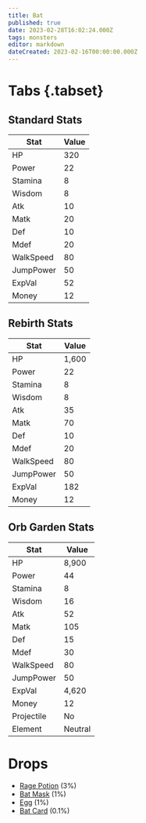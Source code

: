 ```yaml
---
title: Bat
published: true
date: 2023-02-28T16:02:24.000Z
tags: monsters
editor: markdown
dateCreated: 2023-02-16T00:00:00.000Z
---
```


# Tabs {.tabset}

## Standard Stats

|Stat|Value|
|-|-|
|HP|320|
|Power|22|
|Stamina|8|
|Wisdom|8|
|Atk|10|
|Matk|20|
|Def|10|
|Mdef|20|
|WalkSpeed|80|
|JumpPower|50|
|ExpVal|52|
|Money|12|
## Rebirth Stats

|Stat|Value|
|-|-|
|HP|1,600|
|Power|22|
|Stamina|8|
|Wisdom|8|
|Atk|35|
|Matk|70|
|Def|10|
|Mdef|20|
|WalkSpeed|80|
|JumpPower|50|
|ExpVal|182|
|Money|12|
## Orb Garden Stats

|Stat|Value|
|-|-|
|HP|8,900|
|Power|44|
|Stamina|8|
|Wisdom|16|
|Atk|52|
|Matk|105|
|Def|15|
|Mdef|30|
|WalkSpeed|80|
|JumpPower|50|
|ExpVal|4,620|
|Money|12|
|Projectile|No|
|Element|Neutral|

# Drops
 * [Rage Potion](/items/rage-potion) (3%)
 * [Bat Mask](/items/bat-mask) (1%)
 * [Egg](/items/egg) (1%)
 * [Bat Card](/items/bat-card) (0.1%)
